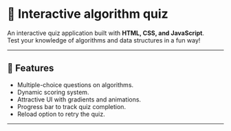 # 🚀 Interactive algorithm quiz

An interactive quiz application built with **HTML, CSS, and JavaScript**.  
Test your knowledge of algorithms and data structures in a fun way!

---

## 🎯 Features
- Multiple-choice questions on algorithms.
- Dynamic scoring system.
- Attractive UI with gradients and animations.
- Progress bar to track quiz completion.
- Reload option to retry the quiz.


---
